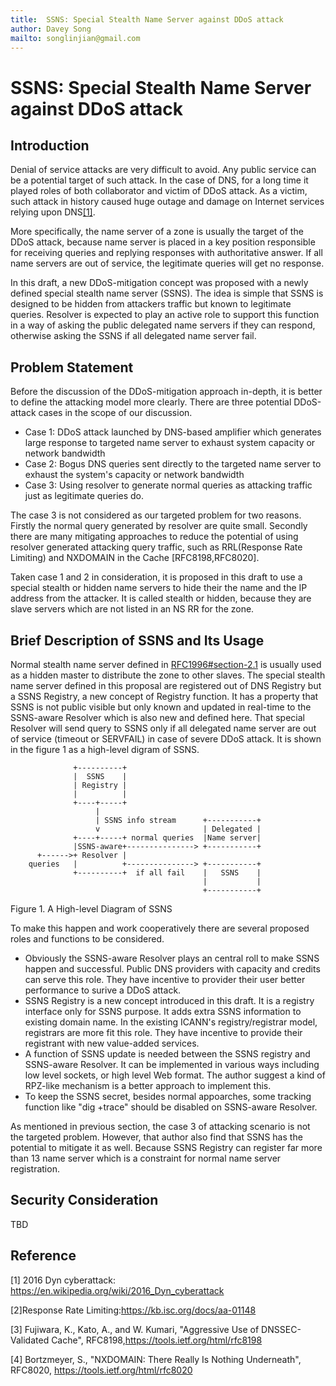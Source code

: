 ```yaml
---
title:  SSNS: Special Stealth Name Server against DDoS attack
author: Davey Song
mailto: songlinjian@gmail.com
---
```


# SSNS: Special Stealth Name Server against DDoS attack

## Introduction 

Denial of service attacks are very difficult to avoid. Any public service can be a potential target of such attack. In the case of DNS, for a long time it played roles of both collaborator and victim of DDoS attack. As a victim, such attack in history caused huge outage and damage on Internet services relying upon DNS[[1]](https://en.wikipedia.org/wiki/2016_Dyn_cyberattack). 

More specifically, the name server of a zone is usually the target of the DDoS attack, because name server is placed in a key position responsible for receiving queries and replying responses with authoritative answer. If all name servers are out of service, the legitimate queries will get no response.

In this draft, a new DDoS-mitigation concept was proposed with a newly defined special stealth name server (SSNS). The idea is simple that SSNS is designed to be hidden from attackers traffic but known to legitimate queries. Resolver is expected to play an active role to support this function in a way of asking the public delegated name servers if they can respond, otherwise asking the SSNS if all delegated name server fail.

## Problem Statement

Before the discussion of the DDoS-mitigation approach in-depth, it is better to define the attacking model more clearly. There are three potential DDoS-attack cases in the scope of our discussion. 

* Case 1: DDoS attack launched by DNS-based amplifier which generates large response to targeted name server to exhaust system capacity or network bandwidth   
* Case 2: Bogus DNS queries sent directly to the targeted name server to exhaust the system's capacity or network bandwidth
* Case 3: Using resolver to generate normal queries as attacking traffic just as legitimate queries do. 

The case 3 is not considered as our targeted problem for two reasons. Firstly the normal query generated by resolver are quite small. Secondly there are many mitigating approaches to reduce the potential of using resolver generated attacking query traffic, such as RRL(Response Rate Limiting) and NXDOMAIN in the Cache [RFC8198,RFC8020].

Taken case 1 and 2 in consideration, it is proposed in this draft to use a special stealth or hidden name servers to hide their the name and the IP address from the attacker. It is called stealth or hidden, because they are slave servers which are not listed in an NS RR for the zone.

## Brief Description of SSNS and Its Usage

Normal stealth name server defined in [RFC1996#section-2.1](https://tools.ietf.org/html/rfc1996#section-2.1) is usually used as a hidden master to distribute the zone to other slaves. The special stealth name server defined in this proposal are registered out of DNS Registry but a SSNS Registry, a new concept of Registry function. It has a property that SSNS is not public visible but only known and updated in real-time to the SSNS-aware Resolver which is also new and defined here. That special Resolver will send query to SSNS only if all delegated name server are out of service (timeout or SERVFAIL) in case of severe DDoS attack. It is shown in the figure 1 as a high-level digram of SSNS.

                  +----------+
                  |  SSNS    |
                  | Registry |
                  |          |
                  +----+-----+
                       |
                       | SSNS info stream      +-----------+
                       v                       | Delegated |
                  +----+-----+ normal queries  |Name server|
                  |SSNS-aware+---------------> +-----------+
          +------>+ Resolver |
        queries   |          +---------------> +-----------+
                  +----------+  if all fail    |   SSNS    |
                                               |           |
                                               +-----------+

Figure 1. A High-level Diagram of SSNS

To make this happen and work cooperatively there are several proposed roles and functions to be considered.

* Obviously the SSNS-aware Resolver plays an central roll to make SSNS happen and successful. Public DNS providers with capacity and credits can serve this role. They have incentive to provider their user better performance to surive a DDoS attack.
* SSNS Registry is a new concept introduced in this draft. It is a registry interface only for SSNS purpose. It adds extra SSNS information to existing domain name. In the existing ICANN's registry/registrar model, registrars are more fit this role. They have incentive to provide their registrant with new value-added services.
* A function of SSNS update is needed between the SSNS registry and SSNS-aware Resolver. It can be implemented in various ways including low level sockets, or high level Web format. The author suggest a kind of RPZ-like mechanism is a better approach to implement this.
* To keep the SSNS secret, besides normal appoarches, some tracking function like "dig +trace" should be disabled on SSNS-aware Resolver. 

As mentioned in previous section, the case 3 of attacking scenario is not the targeted problem. However, that author also find that SSNS has the potential to mitigate it as well. Because SSNS Registry can register far more than 13 name server which is a constraint for normal name server registration.

## Security Consideration

TBD

## Reference

[1] 2016 Dyn cyberattack: https://en.wikipedia.org/wiki/2016_Dyn_cyberattack

[2]Response Rate Limiting:https://kb.isc.org/docs/aa-01148

[3] Fujiwara, K., Kato, A., and W. Kumari, "Aggressive Use of DNSSEC-Validated Cache", RFC8198,<https://tools.ietf.org/html/rfc8198>

[4] Bortzmeyer, S., "NXDOMAIN: There Really Is Nothing Underneath", RFC8020, <https://tools.ietf.org/html/rfc8020>
